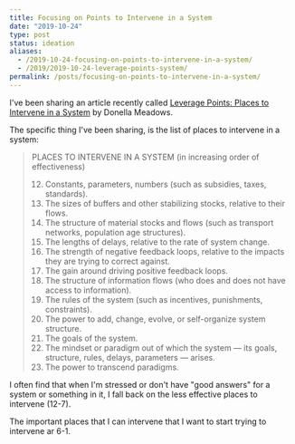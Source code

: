 ```yaml
---
title: Focusing on Points to Intervene in a System
date: "2019-10-24"
type: post
status: ideation
aliases:
  - /2019-10-24-focusing-on-points-to-intervene-in-a-system/
  - /2019/2019-10-24-leverage-points-system/
permalink: /posts/focusing-on-points-to-intervene-in-a-system/
---
```




I've been sharing an article recently called [Leverage Points: Places to Intervene in a System](leverage-points) by Donella Meadows.

The specific thing I've been sharing, is the list of places to intervene in a system:

> PLACES TO INTERVENE IN A SYSTEM
> (in increasing order of effectiveness)
>
> 12. Constants, parameters, numbers (such as subsidies, taxes, standards).
> 11. The sizes of buffers and other stabilizing stocks, relative to their flows.
> 10. The structure of material stocks and flows (such as transport networks, population age structures).
> 9. The lengths of delays, relative to the rate of system change.
> 8. The strength of negative feedback loops, relative to the impacts they are trying to correct against.
> 7. The gain around driving positive feedback loops.
> 6. The structure of information flows (who does and does not have access to information).
> 5. The rules of the system (such as incentives, punishments, constraints).
> 4. The power to add, change, evolve, or self-organize system structure.
> 3. The goals of the system.
> 2. The mindset or paradigm out of which the system — its goals, structure, rules, delays, parameters — arises.
> 1. The power to transcend paradigms.

I often find that when I'm stressed or don't have "good answers" for a system or something in it, I fall back on the less effective places to intervene (12-7).

The important places that I can intervene that I want to start trying to intervene ar 6-1.

[leverage-points]: http://donellameadows.org/archives/leverage-points-places-to-intervene-in-a-system/
